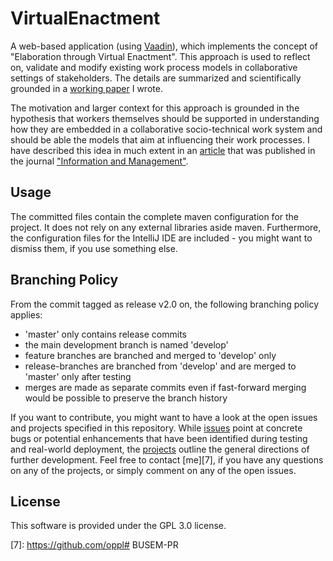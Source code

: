 # VirtualEnactment

A web-based application (using [Vaadin][1]), which implements the concept of "Elaboration through Virtual Enactment". This approach is used to reflect on, validate and modify existing work process models in collaborative settings of stakeholders. The details are summarized and scientifically grounded in a [working paper][2] I wrote. 

The motivation and larger context for this approach is grounded in the hypothesis that workers themselves should be supported in understanding how they are embedded in a collaborative socio-technical work system and should be able the models that aim at influencing their work processes. I have described this idea in much extent in an [article][3] that was published in the journal ["Information and Management"][4]. 

## Usage

The committed files contain the complete maven configuration for the project. It does not rely on any external libraries aside maven. Furthermore, the configuration files for the IntelliJ IDE are included - you might want to dismiss them, if you use something else.

## Branching Policy

From the commit tagged as release v2.0 on, the following branching policy applies:
- 'master' only contains release commits
- the main development branch is named 'develop'
- feature branches are branched and merged to 'develop' only
- release-branches are branched from 'develop' and are merged to 'master' only after testing
- merges are made as separate commits even if fast-forward merging would be possible to preserve the branch history

If you want to contribute, you might want to have a look at the open issues and projects specified in this repository. While [issues][5] point at concrete bugs or potential enhancements that have been identified during testing and real-world deployment, the [projects][6] outline the general directions of further development. Feel free to contact [me][7], if you have any questions on any of the projects, or simply comment on any of the open issues. 

## License

This software is provided under the GPL 3.0 license.

[1]:	http://www.vaadin.com
[2]:	https://zenodo.org/record/207008#.WFQGULGZOb8
[3]:	http://www.oppl.info/files/ArticulationOfWorkProcessModels.pdf
[4]:	http://www.journals.elsevier.com/information-and-management
[5]:	https://github.com/win-ce/VirtualEnactment/issues
[6]:	https://github.com/win-ce/VirtualEnactment/projects
[7]:	https://github.com/oppl# BUSEM-PR
